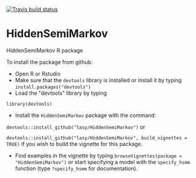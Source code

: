 <!-- badges: start -->
  [![Travis build status](https://travis-ci.com/lasy/HiddenSemiMarkov.svg?branch=master)](https://travis-ci.com/lasy/HiddenSemiMarkov)
  <!-- badges: end -->

# HiddenSemiMarkov
HiddenSemiMarkov R package

To install the package from github:
* Open R or Rstudio
* Make sure that the `devtools` library is installed or install it by typing `install.packages("devtools")`
* Load the "devtools" library by typing 

`library(devtools)`

* Install the `HiddenSemiMarkov` package with the command:

`devtools::install_github("lasy/HiddenSemiMarkov")` or 

`devtools::install_github("lasy/HiddenSemiMarkov", build_vignettes = TRUE)` 
if you wish to build the vignette for this package.

* Find examples in the vignette by typing `browseVignettes(package = "HiddenSemiMarkov")` 
or start specifying a model with the `specify_hsmm` function (type `?specify_hsmm` for documentation).
